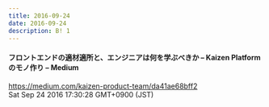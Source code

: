 ```yaml
---
title: 2016-09-24
date: 2016-09-24
description: B! 1
---
```


#### フロントエンドの適材適所と、エンジニアは何を学ぶべきか – Kaizen Platform のモノ作り – Medium
https://medium.com/kaizen-product-team/da41ae68bff2<br>
Sat Sep 24 2016 17:30:28 GMT+0900 (JST)<br>


